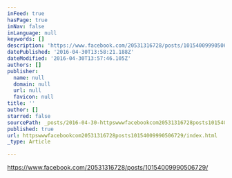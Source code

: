 ```yaml
---
inFeed: true
hasPage: true
inNav: false
inLanguage: null
keywords: []
description: 'https://www.facebook.com/20531316728/posts/10154009990506729/'
datePublished: '2016-04-30T13:58:21.188Z'
dateModified: '2016-04-30T13:57:46.105Z'
authors: []
publisher:
  name: null
  domain: null
  url: null
  favicon: null
title: ''
author: []
starred: false
sourcePath: _posts/2016-04-30-httpswwwfacebookcom20531316728posts10154009990506729.md
published: true
url: httpswwwfacebookcom20531316728posts10154009990506729/index.html
_type: Article

---
```

https://www.facebook.com/20531316728/posts/10154009990506729/